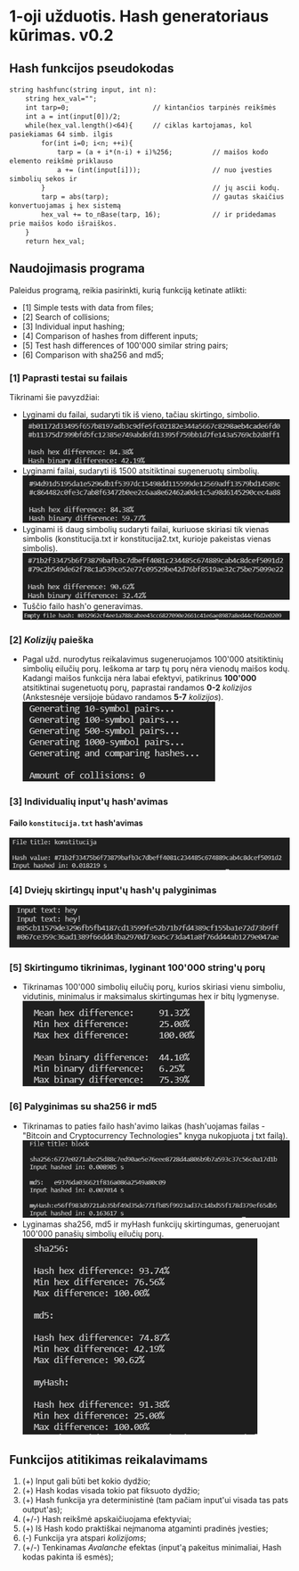 # 1-oji užduotis. Hash generatoriaus kūrimas. **v0.2**

## Hash funkcijos pseudokodas
    string hashfunc(string input, int n):
        string hex_val="";
        int tarp=0;                     // kintančios tarpinės reikšmės
        int a = int(input[0])/2; 
        while(hex_val.length()<64){     // ciklas kartojamas, kol pasiekiamas 64 simb. ilgis
            for(int i=0; i<n; ++i){                    
                tarp = (a + i*(n-i) + i)%256;          // maišos kodo elemento reikšmė priklauso
                a += (int(input[i]));                  // nuo įvesties simbolių sekos ir
            }                                          // jų ascii kodų.
            tarp = abs(tarp);                          // gautas skaičius konvertuojamas į hex sistemą
            hex_val += to_nBase(tarp, 16);             // ir pridedamas prie maišos kodo išraiškos.
        }
        return hex_val;
## Naudojimasis programa
Paleidus programą, reikia pasirinkti, kurią funkciją ketinate atlikti:
* [1] Simple tests with data from files;
* [2] Search of collisions;
* [3] Individual input hashing;
* [4] Comparison of hashes from different inputs;
* [5] Test hash differences of 100'000 similar string pairs;
* [6] Comparison with sha256 and md5;

### [1] Paprasti testai su failais
Tikrinami šie pavyzdžiai:
* Lyginami du failai, sudaryti tik iš vieno, tačiau skirtingo, simbolio.
![test1](screenshots/1_1.png)
* Lyginami failai, sudaryti iš 1500 atsitiktinai sugeneruotų simbolių.
![test2](screenshots/1_2.png)
* Lyginami iš daug simbolių sudaryti failai, kuriuose skiriasi tik vienas simbolis (konstitucija.txt ir konstitucija2.txt,
kurioje pakeistas vienas simbolis).
![test3](screenshots/1_3.png)
* Tuščio failo hash'o generavimas.
![test4](screenshots/1_4.png)

### [2] *Kolizijų* paieška
* Pagal užd. nurodytus reikalavimus sugeneruojamos 100'000 atsitiktinių simbolių eilučių porų.
Ieškoma ar tarp tų porų nėra vienodų maišos kodų. Kadangi maišos funkcija nėra labai efektyvi,
patikrinus **100'000** atsitiktinai sugenetuotų porų, paprastai randamos **0-2** *kolizijos*
(Ankstesnėje versijoje būdavo randamos **5-7** *kolizijos*).
![collision](screenshots/2.png)

### [3] Individualių input'ų hash'avimas
#### Failo `konstitucija.txt` hash'avimas
![konstitucija](screenshots/3.png)

### [4] Dviejų skirtingų input'ų hash'ų palyginimas
![comparison](screenshots/4.png)
### [5] Skirtingumo tikrinimas, lyginant 100'000 string'ų porų
* Tikrinamas 100'000 simbolių eilučių porų, kurios skiriasi vienu simboliu, vidutinis,
minimalus ir maksimalus skirtingumas hex ir bitų lygmenyse. <br />
![difference](screenshots/5.png)
### [6] Palyginimas su sha256 ir md5
* Tikrinamas to paties failo hash'avimo laikas (hash'uojamas failas - "Bitcoin and Cryptocurrency Technologies" knyga
nukopjuota į txt failą).
![hash_time](screenshots/6_1.png)
* Lyginamas sha256, md5 ir myHash funkcijų skirtingumas, generuojant 100'000 panašių simbolių eilučių porų.
![difference](screenshots/6_2.png)
## Funkcijos atitikimas reikalavimams
1. (+) Input gali būti bet kokio dydžio;
2. (+) Hash kodas visada tokio pat fiksuoto dydžio;
3. (+) Hash funkcija yra deterministinė (tam pačiam input'ui visada tas pats output'as);
4. (+/-) Hash reikšmė apskaičiuojama efektyviai;
5. (+) Iš Hash kodo praktiškai neįmanoma atgaminti pradinės įvesties;
6. (-) Funkcija yra atspari *kolizijoms*;
7. (+/-) Tenkinamas *Avalanche* efektas (input'ą pakeitus minimaliai, Hash kodas pakinta iš esmės);